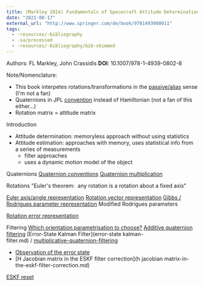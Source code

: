 ```yaml
---
title: (Markley 2014) Fundamentals of Spacecraft Attitude Determination and Control
date: "2021-08-17"
external_url: "http://www.springer.com/de/book/9781493908011"
tags:
  - -resources/-bibliography
  - -sa/processed
  - -resources/-bibliography/bib-skimmed
---
```


Authors: FL Markley, John Crassidis
**DOI**: 10.1007/978-1-4939-0802-8

Note/Nomenclature:

*   This book interpetes rotations/transformations in the [passive/alias](passive_alias.md) sense (I'm not a fan)
*   Quaternions in JPL [convention](convention.md) instead of Hamiltonian (not a fan of this either...)
*   Rotation matrix = attitude matrix

Introduction

*   Attitude determination: memoryless approach without using statistics
*   Attitude estimation: approaches with memory, uses statistical info from a series of measurements
    *   filter approaches
    *   uses a dynamic motion model of the object

Quaternions
[Quaternion conventions](quaternion-conventions.md)
[Quaternion multiplication](quaternion-multiplication.md)

Rotations
"Euler's theorem:  any rotation is a rotation about a fixed axis"

[Euler axis/angle representation](euler-axis_angle-representation.md)
[Rotation vector representation](rotation-vector-representation.md)
[Gibbs / Rodrigues parameter representation](gibbs-_-rodrigues-parameter-representation.md)
Modified Rodrigues parameters

[Rotation error representation](rotation-error-representation.md)

Filtering
[Which orientation parametrisation to choose?](which-orientation-parametrisation-to-choose_.md)
[Additive quaternion filtering](additive-quaternion-filtering.md)
[Error-State Kalman Filter](error-state kalman-filter.md) / [multiplicative-quaternion-filtering](multiplicative-quaternion-filtering.md)

*   [Observation of the error state](observation-of-the-error-state.md)
*   [H Jacobian matrix in the ESKF filter correction](h jacobian matrix-in-the-eskf-filter-correction.md)

[ESKF reset](eskf-reset.md)

